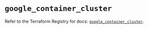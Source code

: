 # `google_container_cluster`

Refer to the Terraform Registry for docs: [`google_container_cluster`](https://registry.terraform.io/providers/hashicorp/google-beta/5.17.0/docs/resources/google_container_cluster).
